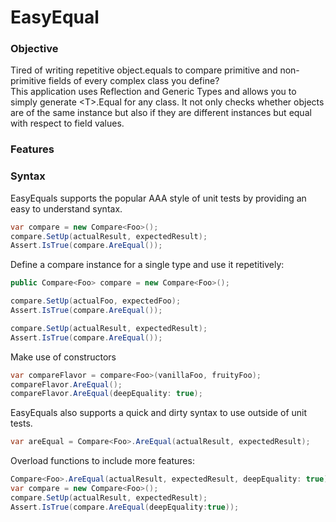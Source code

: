 # EasyEqual
### Objective
Tired of writing repetitive object.equals to compare primitive and non-primitive fields of every complex class you define? <br>
This application uses Reflection and Generic Types and allows you to simply generate &lt;T>.Equal for any class. It not only checks whether objects are of the same instance but also if they are different instances but equal with respect to field values.  

### Features 

### Syntax

EasyEquals supports the popular AAA style of unit tests by providing an easy to understand syntax. 
```C#
var compare = new Compare<Foo>(); 
compare.SetUp(actualResult, expectedResult); 
Assert.IsTrue(compare.AreEqual()); 
```

Define a compare instance for a single type and use it repetitively: 

```C#
public Compare<Foo> compare = new Compare<Foo>(); 

compare.SetUp(actualFoo, expectedFoo); 
Assert.IsTrue(compare.AreEqual());

compare.SetUp(actualResult, expectedResult);
Assert.IsTrue(compare.AreEqual());
```

Make use of constructors
```C#
var compareFlavor = compare<Foo>(vanillaFoo, fruityFoo);  
compareFlavor.AreEqual(); 
compareFlavor.AreEqual(deepEquality: true); 
```

EasyEquals also supports a quick and dirty syntax to use outside of unit tests. 
```C#
var areEqual = Compare<Foo>.AreEqual(actualResult, expectedResult); 
```
Overload functions to include more features: 
```C#
Compare<Foo>.AreEqual(actualResult, expectedResult, deepEquality: true); 
var compare = new Compare<Foo>(); 
compare.SetUp(actualResult, expectedResult); 
Assert.IsTrue(compare.AreEqual(deepEquality:true)); 
```

